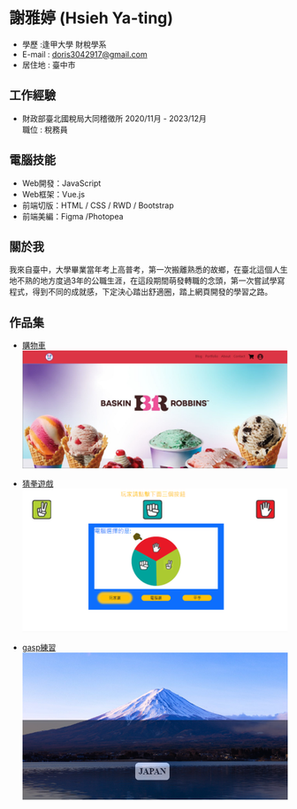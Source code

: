 # 謝雅婷 (Hsieh Ya-ting)
+ 學歷 :逢甲大學 財稅學系 
+ E-mail : doris3042917@gmail.com
+ 居住地 : 臺中市
## 工作經驗
+ 財政部臺北國稅局大同稽徵所   2020/11月 - 2023/12月<br>
  職位 : 稅務員

## 電腦技能
+ Web開發：JavaScript 
+ Web框架：Vue.js
+ 前端切版：HTML / CSS / RWD / Bootstrap 
+ 前端美編：Figma /Photopea

## 關於我
我來自臺中，大學畢業當年考上高普考，第一次搬離熟悉的故鄉，在臺北這個人生地不熟的地方度過3年的公職生涯，在這段期間萌發轉職的念頭，第一次嘗試學寫程式，得到不同的成就感，下定決心踏出舒適圈，踏上網頁開發的學習之路。

## 作品集

- [購物車]( https://doris-hyt.github.io/profolio/)
  ![Project 1 Screenshot](img/購物車封面.png)

- [猜拳遊戲](https://doris-hyt.github.io/profolio/games/game.html)
  ![Project 1 Screenshot](img/遊戲封面.png)
  
- [gasp練習](https://doris-hyt.github.io/profolio/gasp/gasp01.html)
  ![Project 1 Screenshot](img/pic03.png)
